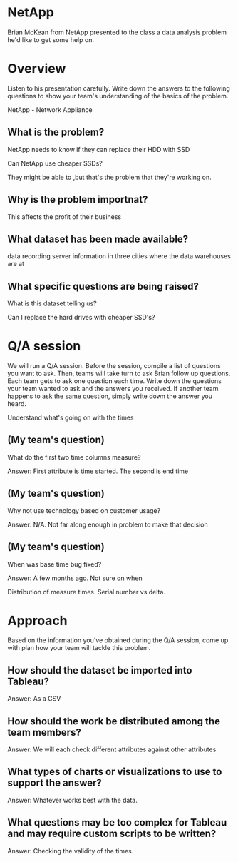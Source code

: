 # NetApp

Brian McKean from NetApp presented to the class a data analysis problem he'd
like to get some help on.

# Overview

Listen to his presentation carefully. Write down the answers to the following
questions to show your team's understanding of the basics of the problem.

NetApp - Network Appliance
## 
## What is the problem?

NetApp needs to know if they can replace their HDD with SSD

Can NetApp use cheaper SSDs?

They might be able to ,but that's the problem that they're working on.

## Why is the problem importnat?

This affects the profit of their business

## What dataset has been made available?

data recording server information in three cities where the data warehouses are at

## What specific questions are being raised?

What is this dataset telling us?

Can I replace the hard drives with cheaper SSD's?


# Q/A session

We will run a Q/A session. Before the session, compile a list of questions you
want to ask. Then, teams will take turn to ask Brian follow up questions.
Each team gets to ask one question each time. Write down the questions your team
wanted to ask and the answers you received. If another team happens to ask the
same question, simply write down the answer you heard.

Understand what's going on with the times

## (My team's question)
What do the first two time columns measure?

Answer: First attribute is time started. The second is end time
## (My team's question)
Why not use technology based on customer usage?

Answer: N/A. Not far along enough in problem to make that decision

## (My team's question)
When was base time bug fixed?

Answer: A few months ago. Not sure on when

Distribution of measure times. Serial number vs delta. 

# Approach

Based on the information you've obtained during the Q/A session, come up with
plan how your team will tackle this problem.

## How should the dataset be imported into Tableau?

Answer: As a CSV

## How should the work be distributed among the team members?

Answer: We will each check different attributes against other attributes

## What types of charts or visualizations to use to support the answer?

Answer: Whatever works best with the data.

## What questions may be too complex for Tableau and may require custom scripts to be written?

Answer: Checking the validity of the times.